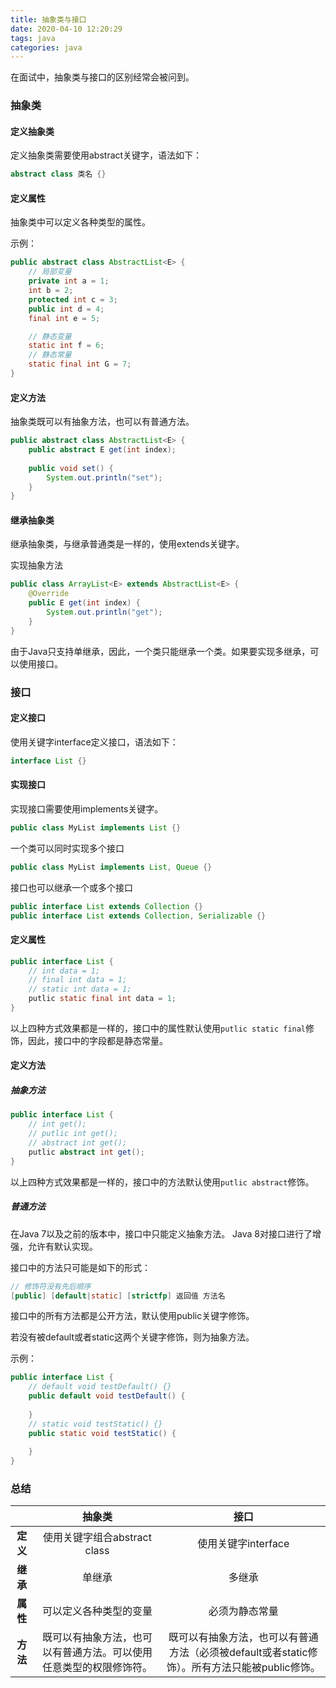 ```yaml
---
title: 抽象类与接口
date: 2020-04-10 12:20:29
tags: java
categories: java
---
```


在面试中，抽象类与接口的区别经常会被问到。

<!--more-->

### 抽象类

#### 定义抽象类

定义抽象类需要使用abstract关键字，语法如下：

```java
abstract class 类名 {}
```

#### 定义属性

抽象类中可以定义各种类型的属性。

示例：

```java
public abstract class AbstractList<E> {
    // 局部变量
    private int a = 1;
    int b = 2;
    protected int c = 3;
    public int d = 4;
    final int e = 5;

    // 静态变量
    static int f = 6;
    // 静态常量
    static final int G = 7;
}
```

#### 定义方法

抽象类既可以有抽象方法，也可以有普通方法。

```java
public abstract class AbstractList<E> {
    public abstract E get(int index);
    
    public void set() {
        System.out.println("set");
    }
}
```

#### 继承抽象类

继承抽象类，与继承普通类是一样的，使用extends关键字。

实现抽象方法

```java
public class ArrayList<E> extends AbstractList<E> {
    @Override
    public E get(int index) {
        System.out.println("get");
    }
}
```

由于Java只支持单继承，因此，一个类只能继承一个类。如果要实现多继承，可以使用接口。

### 接口

#### 定义接口

使用关键字interface定义接口，语法如下：

```java
interface List {}
```

#### 实现接口

实现接口需要使用implements关键字。

```java
public class MyList implements List {}
```

一个类可以同时实现多个接口

```java
public class MyList implements List, Queue {}
```

接口也可以继承一个或多个接口

```java
public interface List extends Collection {}
public interface List extends Collection, Serializable {}
```

#### 定义属性

```java
public interface List {
    // int data = 1;
    // final int data = 1;
    // static int data = 1;
    putlic static final int data = 1;
}
```

以上四种方式效果都是一样的，接口中的属性默认使用`putlic static final`修饰，因此，接口中的字段都是静态常量。

#### 定义方法

##### 抽象方法

```java
public interface List {
    // int get();
    // putlic int get();
    // abstract int get();
    putlic abstract int get();
}
```

以上四种方式效果都是一样的，接口中的方法默认使用`putlic abstract`修饰。

##### 普通方法

在Java 7以及之前的版本中，接口中只能定义抽象方法。 Java 8对接口进行了增强，允许有默认实现。

接口中的方法只可能是如下的形式：

```java
// 修饰符没有先后顺序
[public] [default|static] [strictfp] 返回值 方法名
```

接口中的所有方法都是公开方法，默认使用public关键字修饰。

若没有被default或者static这两个关键字修饰，则为抽象方法。

示例：

```java
public interface List {
    // default void testDefault() {}
    public default void testDefault() {
        
    }
    // static void testStatic() {}
    public static void testStatic() {
      
    }
}
```

### 总结

|          |                            抽象类                            |                             接口                             |
| :------: | :----------------------------------------------------------: | :----------------------------------------------------------: |
| **定义** |                 使用关键字组合abstract class                 |                     使用关键字interface                      |
| **继承** |                            单继承                            |                            多继承                            |
| **属性** |                    可以定义各种类型的变量                    |                        必须为静态常量                        |
| **方法** | 既可以有抽象方法，也可以有普通方法。可以使用任意类型的权限修饰符。 | 既可以有抽象方法，也可以有普通方法（必须被default或者static修饰）。所有方法只能被public修饰。 |

